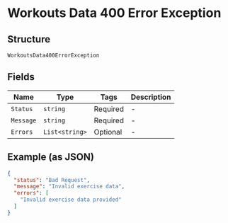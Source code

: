 
# Workouts Data 400 Error Exception

## Structure

`WorkoutsData400ErrorException`

## Fields

| Name | Type | Tags | Description |
|  --- | --- | --- | --- |
| `Status` | `string` | Required | - |
| `Message` | `string` | Required | - |
| `Errors` | `List<string>` | Optional | - |

## Example (as JSON)

```json
{
  "status": "Bad Request",
  "message": "Invalid exercise data",
  "errors": [
    "Invalid exercise data provided"
  ]
}
```

